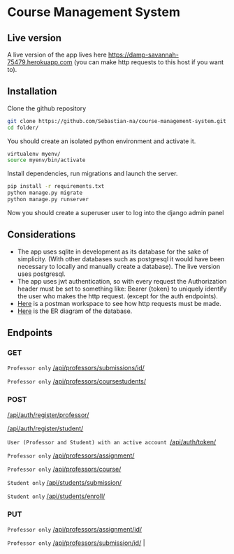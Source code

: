 # Course Management System

## Live version
A live version of the app lives here https://damp-savannah-75479.herokuapp.com (you can make http requests to this host if you want to).

## Installation
Clone the github repository

```sh
git clone https://github.com/Sebastian-na/course-management-system.git folder
cd folder/
```

You should create an isolated python environment and activate it.

```sh
virtualenv myenv/
source myenv/bin/activate
```

Install dependencies, run migrations and launch the server. 

```sh
pip install -r requirements.txt 
python manage.py migrate
python manage.py runserver
```

Now you should create a superuser user to log into the django admin panel

## Considerations
- The app uses sqlite in development as its database for the sake of simplicity. (With other databases such as postgresql it would have been necessary to locally and manually create a database). The live version uses postgresql.
- The app uses jwt authentication, so with every request the Authorization header must be set to something like: Bearer {token} to uniquely identify the user who makes the http request. (except for the auth endpoints).
- [Here](https://web.postman.co/workspace/e90f4008-b6b4-4c3c-b5ab-12861c561b54) is a postman workspace to see how http requests must be made.
- [Here](https://drawsql.app/platzi-1/diagrams/hi) is the ER diagram of the database.

## Endpoints

### GET
`Professor only`  [/api/professors/submissions/id/](#get-submissions)

`Professor only`  [/api/professors/coursestudents/](#get-submissions)

### POST
[/api/auth/register/professor/](#register-professor)

[/api/auth/register/student/](#register-student)

`User (Professor and Student) with an active account `[/api/auth/token/](#login)

`Professor only`  [/api/professors/assignment/](#create-assignment) 

`Professor only`  [/api/professors/course/](#create-course) 

`Student only`  [/api/students/submission/](#create-submission) 

`Student only` [/api/students/enroll/](#enroll-student)

### PUT
`Professor only`  [/api/professors/assignment/id/](#update-assignment)

`Professor only`  [/api/professors/submission/id/](#update-submission)                                                                  |

